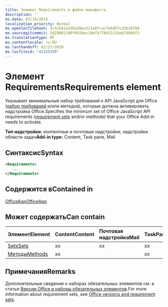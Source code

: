 ```yaml
---
title: Элемент Requirements в файле манифеста
description: ''
ms.date: 03/19/2019
localization_priority: Normal
ms.openlocfilehash: 3c4cb81ebd6a38ea311e8fcacfa6d5fcd3b26f68
ms.sourcegitcommit: 5d29801180f6939ec10efb778d2311be67d8b9f1
ms.translationtype: MT
ms.contentlocale: ru-RU
ms.lasthandoff: 02/27/2020
ms.locfileid: "42325250"
---
```

# <a name="requirements-element"></a><span data-ttu-id="629ae-102">Элемент Requirements</span><span class="sxs-lookup"><span data-stu-id="629ae-102">Requirements element</span></span>

<span data-ttu-id="629ae-103">Указывает минимальный набор требований к API JavaScript для Office ([набор требований](/office/dev/add-ins/develop/office-versions-and-requirement-sets#specify-office-hosts-and-requirement-sets) и/или методов), которые должна активировать надстройка Office.</span><span class="sxs-lookup"><span data-stu-id="629ae-103">Specifies the minimum set of Office JavaScript API requirements ([requirement sets](/office/dev/add-ins/develop/office-versions-and-requirement-sets#specify-office-hosts-and-requirement-sets) and/or methods) that your Office Add-in needs to activate.</span></span>

<span data-ttu-id="629ae-104">**Тип надстройки:** контентные и почтовые надстройки, надстройки области задач</span><span class="sxs-lookup"><span data-stu-id="629ae-104">**Add-in type:** Content, Task pane, Mail</span></span>

## <a name="syntax"></a><span data-ttu-id="629ae-105">Синтаксис</span><span class="sxs-lookup"><span data-stu-id="629ae-105">Syntax</span></span>

```XML
<Requirements>
   ...
</Requirements>
```

## <a name="contained-in"></a><span data-ttu-id="629ae-106">Содержится в</span><span class="sxs-lookup"><span data-stu-id="629ae-106">Contained in</span></span>

[<span data-ttu-id="629ae-107">OfficeApp</span><span class="sxs-lookup"><span data-stu-id="629ae-107">OfficeApp</span></span>](officeapp.md)

## <a name="can-contain"></a><span data-ttu-id="629ae-108">Может содержать</span><span class="sxs-lookup"><span data-stu-id="629ae-108">Can contain</span></span>

|<span data-ttu-id="629ae-109">**Элемент**</span><span class="sxs-lookup"><span data-stu-id="629ae-109">**Element**</span></span>|<span data-ttu-id="629ae-110">**Content**</span><span class="sxs-lookup"><span data-stu-id="629ae-110">**Content**</span></span>|<span data-ttu-id="629ae-111">**Почтовая надстройка**</span><span class="sxs-lookup"><span data-stu-id="629ae-111">**Mail**</span></span>|<span data-ttu-id="629ae-112">**TaskPane**</span><span class="sxs-lookup"><span data-stu-id="629ae-112">**TaskPane**</span></span>|
|:-----|:-----|:-----|:-----|
|[<span data-ttu-id="629ae-113">Sets</span><span class="sxs-lookup"><span data-stu-id="629ae-113">Sets</span></span>](sets.md)|<span data-ttu-id="629ae-114">x</span><span class="sxs-lookup"><span data-stu-id="629ae-114">x</span></span>|<span data-ttu-id="629ae-115">x</span><span class="sxs-lookup"><span data-stu-id="629ae-115">x</span></span>|<span data-ttu-id="629ae-116">x</span><span class="sxs-lookup"><span data-stu-id="629ae-116">x</span></span>|
|[<span data-ttu-id="629ae-117">Методы</span><span class="sxs-lookup"><span data-stu-id="629ae-117">Methods</span></span>](methods.md)|<span data-ttu-id="629ae-118">x</span><span class="sxs-lookup"><span data-stu-id="629ae-118">x</span></span>||<span data-ttu-id="629ae-119">x</span><span class="sxs-lookup"><span data-stu-id="629ae-119">x</span></span>|

## <a name="remarks"></a><span data-ttu-id="629ae-120">Примечания</span><span class="sxs-lookup"><span data-stu-id="629ae-120">Remarks</span></span>

<span data-ttu-id="629ae-121">Дополнительные сведения о наборах обязательных элементов см. в статье [Версии Office и наборы обязательных элементов](/office/dev/add-ins/develop/office-versions-and-requirement-sets).</span><span class="sxs-lookup"><span data-stu-id="629ae-121">For more information about requirement sets, see [Office versions and requirement sets](/office/dev/add-ins/develop/office-versions-and-requirement-sets).</span></span>


